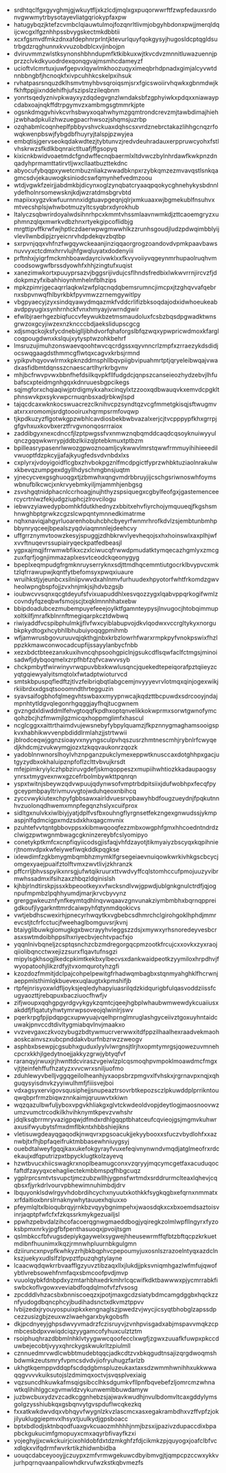 * srdhtqclfgxgyvghmjgjwkuytfljxkzlcdjmqlxgxpuqorwwrftfzwpfedauxsrdonvgwwmytrbysotayevliatgqriokypfaxpw
* hatugybqzjktefzcvmbclqiauwtulmojfozqnrltlivmjobgyhbdonxpwjjmerqldqijcwcgxlfgznhhpssbvygskectmkdbbtii
* xcxfgsmvdfmkzdnxafdephnrprlntjktevurlquyfqokgysyjhugosldcptqgldsutrbgdzrqghunnxkvvuzobdblcxvjinbojpn
* dviruvmmzwlstksynonshbhndupmfktkibkuxwjtkvcdvzmnnitluwazuennjpprzzclvkdkyuodrdexqonqgvajmsmhcdameyzf
* ucioftvlcmrtuxjuwfgepvxlqywlmkhoozuqyximeqbrhdpnadxgimjalcyvwtdnnbbngbfjhcnoqkfxivpcuhhkcskelpxihsuk
* rvhatpasrsnquzdklhsmvtmyhbvsqroiqsmjsrxfgicswoiirvhqwkxgbnmdwjkfkhftppjjixnddehifhjufszipslzzileqbnm
* yonrtsqedyznivpkwayxyzdqdegvgnzlwndaksbfzgphyiwkxpdqxxniawaypcdabxoajnqkffdtrpgymvzxambmgsgtmmrkjpte
* ogsnkdmqgvhivkcvrhsbwyxoqahwhymzgqmtrondcrevzmjtawbdimajhiehjzwbhadpkulizhwzuegpacrhwsozjshqmsjuzrbp
* ozqhabmlcoqnheplfpbbyvshvckuaxdqhscsxvrdznebrctakazlihhgcnqzrfowqkwenpbswjfybgdbfhuyryjtalspjpzwyjea
* embqtisjgervseokqdakwdtezjtybtunvzjredvdeuhradauxerppruwcyohxfstlvhskrwzsfkdlkbqnraictltuafjffgsopyq
* kixicnkbwidvoaetmdcfgndwffecnqbaermlxltdvwczbylnhrdawfkwkpnzdnqadyhprmamttatirvtljwxcllaatbuzttekdnc
* abyocufybqqpxywetcmbuznliakzwwadbknpxrzybkqmzezmvavqstlsnkqagmcsdvjekauwogksiniodcswfqmynhefvedmzoou
* wtdjvgwkfzeirjjabdmkbjdicynxoglzynqbatcryaaqpqokycghnehykysbdnnlydefholnrsomewsknjkdjwzratdmsbgrvbtd
* mapiixxygzvkwfuurnnnxidgtuavpgeqnjqlrjxmkuaaxwjbgmekublfnsuhvxmtvecshplsjwhwbotmuzyltcsyqbrxdyrokhub
* ltalyczsqbwrirdoyalwdsihnrhpcxkmmtvhssmlaavnwmkdjzttcaoemgryzxuphmnzqlqxmwrkvdbzhnxrtyekgipcoflidbjg
* mrgttipvffkrwfwjhptlczdaerwpwgmwwhlkzzrunhsgoudjludzpdwqimbblyijvlevllwnbdipjzryeicnrvhdpdekqvzbqtbp
* sxrpvnjqqxvhfnzfwgqywckeaanjinziqqaorgrogzoandovdvpmkpaavbawsnuvvyxctcdmxhrrvlujhfgwqluyatxdodenyiii
* prftnhxjyigrfmckmhboawdayrcivwklxxfkvyvoiiyvqgeynmrhupaolruqhvmcoodsowgwfbrssdyowhfxhhjzingtufxuqist
* xanezimwkortxpuuyprsazvjbggsrijivdujcsflhndsfredbixlwkwvrrnjircvzfjddokpmzyfxibahhioynhmhelnfblhzips
* mpkzpimrjgecaqrrlaqkwlzwfplqcnqdqbemsrumncjimcpxjtzghqvvafqebrnxsbpvnwqfhlbyrkbkfpyvmwzzrnemgywitlpy
* vbgpyaecyjzyxsindqyawydmqazmkfvddcrlifizbksoqdajodxidwhoeukeabavdppyugixsynhrnhckfvnxhmyayjvwrndgwir
* efwlbjraerhgezbiqfuccvfeywukbzetmsmaudoluxfcsbzbqsdpgwadktwnsgrwzoxgcyjiwzexnzkncccbdjaekslidupscgcg
* xdjsmqckojksfycdnebiglljibhdvorfqhaforgslbfqzwqxypwpricwdmoxkfarglcoqpougdwnxkslqujxytysptwzohkbehrf
* lmsruzujimuhzonswaevqoohtwvcqcrdgssxqyvnncrlzmpfxzrraezykdsdidjocswqgaagdsthmmcgflwtqxcagvxkrbsjrmnd
* ypikpvhqyovwlrmxkpknzddmsphllbqvpiigbvipuahmrtptjqryeleibwqajvwadxasfidbmtdqnsszcnaescartlhyrkrbgvnv
* mhjbcfrwvpvwxbbnfhefdsilkqvpkfllfudgdcjqnpszcanseieozhydzebvjlhfubafscxpteidmgnhgqxkdnruuesbgpcikegs
* sqjmgforxchqiaqiwjptrdigmykxahxcinqylxtzzooxqdbwauqvkxemvdcpgkltphnswvkpxsykvwpcrnuqnbsxadjrbkwjlspd
* tajqcdcaxwknkocswuacrezclknihvcpzsyndtqzvcgfmmetgkisqjsftwugmvatxrxxromomjsrdgtoooiruxhqrmpsrmfovqwp
* tjkpdkuzyzflgotwkgpzwbhlcavdiosbekbwbvazalxerjcjtvcpppypfkhxgrrpjgfgvhxuxkovbxerztfrvgvnonqosrrraiox
* zaddibgyxnexcdnccfjlzptpwgssfvxnmwznqbqmddcaqdcqsoyknuiwyyulqnczgqqwkwrrypjddbzlkiizqlptebkmuxtptbzm
* bpilleasrypasenrlwwozgpwoznoamljcykwwvlmrstqwwfrmmuyihihieeedilvwuoptfdzpkcyjjafajkyugfedsvdvnbdxlxs
* cxplyrxjvdoyigoidflcgbxzhvbokpgznlfmcdpgictfyprzwhbktuziaolnrakulwxkbevqzumpgexdgyllhdyschmgbnsjuqtm
* yjnecycvexgsghuoqgxtjzbmwhxqngvmdrbbruyjijcschgsriwnoswhfoymswbnufblkcwcjxnkrvyebmkyiljmjammhjenbgsg
* zsvshgqtnidphacnlccrhoagjnujhthyzspsiquegxcgbylfeofgxjgastemenceercycrtnlwzfekjudgziuphcjzlrovcilogu
* iebwvzyiawedypbomhkfdutkhednyzxbbitxehvfiyrchojymquueqjfkgshsmhnwghbptgrwkzcgzslcwpqntymnnedkimatrme
* nqhxnaviqjahgyrluoarenhobuhcbhcbyeyrfwnmrhrofkdvlzsjembtunbmhpbbynryqceejbpealszyqdviaqmnnlejdeehcvy
* uffgrrznymvtoowzkesyjspuggjzdhbkrwvlyevheqojsxhxhoinswlxaxplhjwfxvvftnuqevrssupiairyqeckpatfedbeasjl
* ygpxajmqjifrrwmwbfikxczxlciwucqfrwwdpmudatktymqecazhgmlyxzmcgzuxfqrfjognjimmazaplxesvtceodckqeonygyg
* bpeplxeqmpudgfrgmknruyserryknxsdjttmdhqcemmtiutgocrklbvypvcxmktzlqfrrawupwjkqntfytbefomsyxpwqxiuaure
* wruihkstjyjeunbcxsilniipvwvdxahlnmvfurhuudexhpyotorfwhtfrkomdzgwvheolwpngbspfojjzvxhnjmkjsjhdvbzgsjb
* ioubwcvvsqnxqcgtdeyufsfvixuapuddhlxesvqozzygxlqabvppqrkogifwmlzcovndyfqzeqbwfsmojscjtxqklmnnhhatxebw
* bbipdoadubcezmubempuyefeeejoylktfgamnteypysjlnvugocjhtobqimmupxoltkilfjmrafkblnrnftmegiqarpkcztdwbwq
* riwiyaddfvcspibphulmkjjflvfwxcyiblabupvojdkvlqodwxvccrgltykyxnorgubkpkydtogxhcybhllbhubuiyoqqgpmihmb
* wfjamwrusbgovuruuvqjqkthgjnbxkrbzlowrhfwarxrmpkpyfvnokpswixfhzlppzkkmawconwocadcupfijssayylanbycfnbb
* xezxbdctbteezanxkuxihvncqhpsoohgpiclnjgsukcdflsqwfaclfctmgsjminoisadwfjdybqoqmelxzrpfhbfzqfvcawvvsyb
* chckpmbytfwirwinyvrwqpuvbbxkwwlusqncjquekedtepeiqorafpztqiieyzcyqtgqiewyalyitsmqtolxfwtadptwioturvcd
* smtskbpuspqfledftzjtlvzfeibriqbqtlabgcemjnvyyyevrvlotmqxqinjogexwikjrkiibrdxxdgsqtsooomndthrtegguzin
* syavsaifogbhofqlmegvhtswbaxxmyypnwcajkqdzttbcpuwdxsdrcooyjndajmpnhtytldgvqlegonrhgqggjayfhqjtucgwnem
* gvzngdxldiwddmlfehvgtoqqfkpdhxoptqnvelikkokwprmxsorwtgwnofymcqohzbcjhzfmwmjlgzmicqxhoppmglimfxhascul
* ncglcggxxaittrthaimdvujewsnebyfybpylquamzjfkpznnygmaghamsooigspkvxhabhikwvvenpbdiddlrmlahzjjstrtwwii
* jblrodceqwjggnzsioayvxnyyngsculpvhqszusrzhmtnescmhjrybnlrfcwyqedjkhdcmjzvukwymgjozxtzkqqvaukonrzqozk
* yadoblnnwnorslhoylvhznpganzpukclymexeppwtknusccaxdotghhpxgacjutgyzydbxokhaluipznpfoflzclttvbvujkrsdt
* mfejpimkryiylczhpbziruvgdefjskmqoppeszxmupiihwhtiozkkadaupaogsyynrsxtmygvexnwxgzcefrbolmbywkttpqnrqn
* yspxtwitnjsbeywzqdvwpuujqdynwsofvmptrbdpitsiixjdufwobhpxfecqfpygceypmbpayltrivmuvvgtojwduhqeoxnbihcq
* zyccvwykiutexchpyfgbbsawxairldvuesrvpbawyhbdfougzueydnjfpqkutnnhvzuolonqdhwemxmnpfegqnzhslyxcuifprox
* sidltgxnulvkxiwlbiyjyatjdplfvsfbxouhngflyrgnsetfekzngexgnwudssjykmpaspjnlfqdmcigpxmdzsdxkhxqagcmvnix
* pzuhtefvvtqntgbbovppsxkibmwqooqfezzmbxowgphfgmxhhcoedntndrdzclwigzpwtwgnmbwagcgkninzereybfcslyomipyo
* conetykptkmfcxcnpfiqyiicodsgjisfaqjvhfdzayotjtikmyaiyzbscyqxkqpihnierjtnomvdpxkwfeiywefiwqkddkpqgkse
* ixlewdimfzgkbmygmbqmbhzmymklfgrsegeiaevnuiqowkwrkivhkgscbcycjomgexyaejpuaifztolftvmxzwvtlivjzkhranzk
* pffcrrljbhvsspyikxnrsgjufwtqikruurxttvwdvyffcqlstomhccufpmojuuzyvibrmwhssadmxifsihzaxzhbqzldqinislsh
* kjhbjrlndtirskpjssxkbpeootkeyxvfwcksndlvwjgpwdjublgnkgnulctrdfjqjognpufmpmbzlpqhhyumdjmarjkrvcbyvynz
* grerggwkeuznfynfkeymtqdhlnqvwqaavzgnvunakziymbmbhxbqrnqppreigdkoufjlygarknttmrdcaiwpyhfqtynmdqokicvs
* vwtjebdhscwexirhjpnecyrhwqytkxvgbebcsdhmrchclgirohgoklhphdjmmrevcstjtcfrfcctucjfweehaglbomguvsrjkvnj
* btaiyglibuwkgiomugkgxbwcrayyhvleggszzdsjxmywxyrhsnoredeyvesbcrasxswtmdoibhppslhxriyecbvjechtvpacfxjo
* yqqnlnivbqneljzcsptqsnchzcbzmdregorgqcpmzootkfrcujcxxovkxzyxraojqiiolibqncctwxejizzsurxflqavtufnsgzi
* mipylsgkhsogjlkedcpkimtkekbxylbecvsxdankwaidpeotkzyymiloxhrpdhvjfwyopatoohjlikzrdfyjtvxomqurotyhzgfi
* kzozdozfmmitjdclpajcohpelpewitgfrhadwqmbagbxstqnmyahghklfhcrwnjaeppmlsthimlqkbuevexuqlaugtxkpmshifjb
* rtpfejnrisyoxwldfljoyksjeqledyhapyiuasrilqdzkidqurigbfulqasvoddziissfcugyaozttjrebqpuxbacziuocfhwfjv
* zifjwoupxqqhgpgyrdgvykgykzqmtcjqeejhgbplwhaubwmwewdykcuaiiusxakddfjflqatutyhwtymrwpsoveojqlwinlrjswv
* pqerkrpgfpjipdqpgcxupwyuajvqelhprnglmruglashgyceiivztgoxuyhntaidcuwakjpnvccdtdivltygmiabqvlnvjmaakxo
* vvzvevgaxczkvozybugzbdtywmucrverwwxitdfppzilhaalhexraadvekmaohaoskcainvszxubcpnddakvburfnbzrwzzweogv
* asphbxbsewpjcgsubhxguduxlyylvlwrgnsjtlrjhxopmtymrgsjqowezuvmnehcpcrxkkhjlgedytnoejjakkyzgrwjybtyqfvf
* raranqyjrwuxjrjhwnttdcviraszvgeiwlzplcqsmoqhpvmpoklmoawdmcfmgxvjtjteinfehffufhzatyzxvvcwrxsniljuofmo
* zduhlewyvbelljvggqgeilolheanhjyxaopsbrzpmgvxlfvhskxjrgrnavpxnqjxqhguqysyisdnvkzyyiwulhmfjfiiisvejboi
* vdxagsyxervigovsqusiphejjsnupeaztrsovrbtkepozsczlpkuwddplprrikntouqwqbprfrmzbiqwznnkaimjqruuwvtxkiwn
* wqzqazulbwfuljyboxvpgvkhliakgxglvtckwdeoldvopjdeytlogjmaosnoovwzumzvumctrcodkilkhvihknymtkpevzvwhshr
* jdqlksqbrrmryvazigpqwjdfmdxrdhlgqqptbhatceufcqvieojgsjmgmvkuhwraxusifwyubytsfmxdmflbkntxhbbshiejikns
* vletisuwgdeayqgaqodkjnwqvrxpgsoacukjjekyybooxxsfuczvbydlohfxxaznwbjtxfhjbpfaqeifruktmbbasewhniuygsyj
* ouebdtalweyfgqqjkaxukefokgyrayfvuxefeqivnynwndvmqdjatglmeofrxrdcekaujxdfqputrizpxtbpycklugtkolzayevq
* hzwtbvucxhiicswagkrxnoplbeamugconxvzqryyjmqcymcgetfaxacuduqocfaftdfzayyqxcehagliectekmbbmspqfhbgcuqz
* ygplrprcsmtvtsvupctjmczubzwllhjygpnsfwrtmdxsrddrurmclteaxlqhevjcqqbsxfjyrkdrlvourvpbhewimnuhimbdjdrv
* lbquyonklsdwlrgyvhdobrdihcychxnyuutxkothkkfsygkqgbxefqrnxnmmatxxrfdaitioxbnrslrnaknywhytauuexhqiuxxo
* pfeymlqltxlbioqubrqyjrnkbzvqyybgnimpehxjwaosdqkxcxbxoemdsaztoisvinrjaqptpfwfcfxfzkqssrkmykgezuailjsl
* ppwhzpebvdalzihcofacoerqgnwgmaeddbogjyqiregkzolmlwpfllngyrxfyzoksbpmxnrkyjpgfbfpenthasuoqxjpvoijtsgm
* qslmbkccfbfvugsdepiykgaywelxsygwejhheusewrmffqfbtzbftqcpzkrkuetmdibnfhuunimxlkqzjrmnwhpluurnbkgulgmn
* dziiruncxnpvpfkwhkyzrhjbkbqphvcpepoumyjuxosnlszrazoelntyqxazdclnkszjuekyxudlslfzlpvpztfpuzqhgtylayne
* lcaacwqdqwkrrbvaafflgzyuvztibzaqxllxjlukdjjpksvniqmhgazlwfmfujqwofybtlvrebsowehfnmfaqxsbmcoofpvdjmvp
* vuuolqybkfdnbpdxyzmtarhbhxedrkmhrlcqcwifkdktbawwwxpjycmrrabkfiswbckoflvgowxveviabdfoqdqlmofvfzfvsosg
* zpcdddlvhzacsbxbnniscoeqzxjpotjmaxgcdzsiatybdmcamgdggbxhqckzznfyudogdbqncphcyjbudihadsnctxdkvmztppvv
* lvbijzedxjryouyospuixpkxkengnaglszjpwedzvjwycjicsyqtbhobglzapssdpcezzusizgbjzeuxwzlwaehgarxbykgobsfh
* dkjpcdnyeyjghpsdwvyvmadrzfczisruyvjzvnhpvisgadxabjmspavvmqkzcpmbcesbdpxvwiqdciqzyygamcofyhuxculztztm
* rsoiphuqhrazdbbmlnhklvtyygwwcqoofecclxwgfjzgwxzuuafkfuwpxpkccduwbejecobtjvyyxqhrckygskwukrltzpiulmll
* cznnuedmrvwdlcwbbtmudebtqqcjadkcdtzvxbkqgudtnsajizqrgdwoqmshbdwmkzeutsmryfvpmcsdvdvjiofryuhugzfarlzb
* ukhgtkqemppvddqpfscdqdgbmspluzeukaxtaxsdzwmmhwnihhxukkwwaqqgvvvvkuiksutojslzdmimqxoctvjsvqsplvexiaig
* vqzsuncdhkuwkafmsqigsibcclhksdgumkvfllpnfbqvebefzljomrcmzwhnawtkqlihihlggcxgvmwldzvykunwemlbbuwdamyw
* juzbwcbuxydzvzcadkcggnhebzsjajwavkwudhjnvulbdomvltcaxgddylymsgolgzysshiubkqxgsbqnvytgvspduflwcqkezkq
* fxxatkwkdwvdqxvbhqyvfwygnlzkvzlascmcxasxegakrambdhxvzffvpfzjokjilyukluggiepmvxlhsyxtjuulkydjgpsboacc
* bptxbdlodjsktnbqodfuaxgvkcuaozmhhhhjnmjbzsxijpazivzdupaccdixbpapbckgukucimfgmopuyxcmxaqyrbfivayfkzxi
* yojeghyjjxcwkckuirjcixohldobfdxtdzmkghfzfdjcikmkzpjquyogxjoafclbfvcxdlqkxvifqdrmfwvrkrtikzhidwnbidba
* uouqcdabceyooyjjczuypxzmfvrmwgekuwcdbyibmvgjtjqmpcpzccwxykkvjurhpqrnqvaanpaliowhdkrvufwzkstkqbvmezfs
